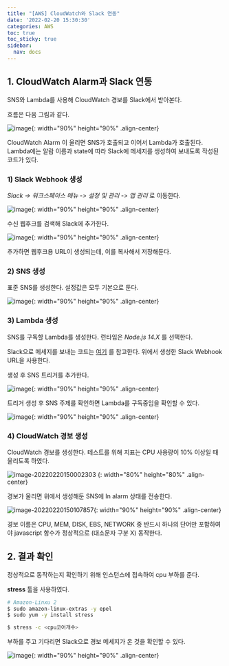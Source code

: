 ```yaml
---
title: "[AWS] CloudWatch와 Slack 연동"
date: '2022-02-20 15:30:30'
categories: AWS
toc: true
toc_sticky: true
sidebar:
  nav: docs
---
```

## 1. CloudWatch Alarm과 Slack 연동

SNS와 Lambda를 사용해 CloudWatch 경보를 Slack에서 받아본다.

흐름은 다음 그림과 같다.

![image](https://user-images.githubusercontent.com/60495897/154829883-c0073ec8-1074-43fe-8788-253f7d2f1d86.png){: width="90%" height="90%" .align-center}

CloudWatch Alarm 이 울리면 SNS가 호출되고 이어서 Lambda가 호출된다. Lambda에는 알람 이름과 state에 따라 Slack에 메세지를 생성하여 보내도록 작성된 코드가 있다.

### 1) Slack Webhook 생성

*Slack -> 워크스페이스 메뉴 -> 설정 및 관리 -> 앱 관리*  로 이동한다.

![image](https://user-images.githubusercontent.com/60495897/154829748-fc38316a-2406-49ec-ab9b-6e1219a547c4.png){: width="90%" height="90%" .align-center}



수신 웹후크를 검색해 Slack에 추가한다.

![image](https://user-images.githubusercontent.com/60495897/154829807-40cd83f7-fad2-4e97-b1ee-de8540297612.png){: width="90%" height="90%" .align-center}



추가하면 웹후크용 URL이 생성되는데, 이를 복사해서 저장해둔다.



### 2) SNS 생성

표준 SNS를 생성한다. 설정값은 모두 기본으로 둔다.

![image](https://user-images.githubusercontent.com/60495897/154830210-f9649486-f43e-4b7a-bd26-734bd4184d25.png){: width="90%" height="90%" .align-center}





### 3) Lambda 생성

SNS를 구독할 Lambda를 생성한다. 런타임은 *Node.js 14.X* 를 선택한다.

Slack으로 메세지를 보내는 코드는 [여기](https://www.comtec.kr/2021/01/13/slack-template%EC%9C%BC%EB%A1%9C-%EC%98%88%EC%81%9C-aws-%EC%95%8C%EB%9E%8C-%EB%B0%9B%EA%B8%B0/) 를 참고한다. 위에서 생성한 Slack Webhook URL을 사용한다.



생성 후 SNS 트리거를 추가한다.

![image](https://user-images.githubusercontent.com/60495897/154395556-f68750f9-0e62-40e7-9ab1-efefce1a3067.png){: width="90%" height="90%" .align-center}



트리거 생성 후 SNS 주제를 확인하면 Lambda를 구독중임을 확인할 수 있다.

![image](https://user-images.githubusercontent.com/60495897/154395613-16871894-2fb5-4c28-9f25-346fcfc2172a.png){: width="90%" height="90%" .align-center}



### 4) CloudWatch 경보 생성

CloudWatch 경보를 생성한다. 테스트를 위해 지표는 CPU 사용량이 10% 이상일 때 울리도록 하였다.

![image-20220220150002303](https://user-images.githubusercontent.com/60495897/154833879-2bb21edb-13a0-41fa-899e-7bfab6ec90b4.png)
{: width="80%" height="80%" .align-center}



경보가 울리면 위에서 생성해둔 SNS에 In alarm 상태를 전송한다.

![image-20220220150107857](https://user-images.githubusercontent.com/60495897/154833920-3607bd0a-b379-45cc-a6b3-429605dc978c.png){: width="90%" height="90%" .align-center}



경보 이름은 CPU, MEM, DISK, EBS, NETWORK 중 반드시 하나의 단어만 포함하여야 javascript 함수가 정상적으로  (대소문자 구분 X) 동작한다.



## 2. 결과 확인

정상적으로 동작하는지 확인하기 위해 인스턴스에 접속하여 cpu 부하를 준다.

**stress** 툴을 사용하였다.

```bash
# Amazon-Linxu 2
$ sudo amazon-linux-extras -y epel
$ sudo yum -y install stress

$ stress -c <cpu코어개수>
```



부하를 주고 기다리면 Slack으로 경보 메세지가 온 것을 확인할 수 있다.

![image](https://user-images.githubusercontent.com/60495897/154204053-710eeca6-12be-4ef3-b4c6-c207bbcd0b65.png){: width="90%" height="90%" .align-center}

